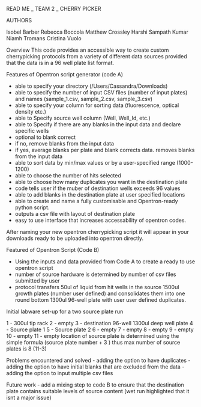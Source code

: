 READ ME _ TEAM 2 _ CHERRY PICKER 

AUTHORS

Isobel Barber
Rebecca Boccola
Matthew Crossley
Harshi Sampath Kumar
Niamh Tromans
Cristina Vuolo



Overview
    This code provides an accessible way to create custom cherrypicking protocols from a variety of different data sources provided
    that the data is in a 96 well plate list format.
    
Features of Opentron script generator (code A)
  - able to specify your directory (/Users/Cassandra/Downloads)
  - able to specify the number of input CSV files (number of input plates) and names (sample_1.csv, sample_2.csv, sample_3.csv)
  - able to specify your column for sorting data (fluorescence, optical density etc.)
  - able to Specify source well column (Well, Well_Id, etc.)
  - able to Specify if there are any blanks in the input data and declare specific wells
  - optional to blank correct
  -   if no, remove blanks from the input data
  -   if yes, average blanks per plate and blank corrects data. removes blanks from the input data
  - able to sort data by min/max values or by a user-specified range (1000-1200)
  - able to choose the number of hits selected
  - able to choose how many duplicates you want in the destination plate
  - code tells user if the muber of destination wells exceeds 96 values
  - able to add blanks in the destination plate at user specified locations
  - able to create and name a fully customisable and Opentron-ready python script.
  - outputs a csv file with layout of destination plate
  - easy to use interface that increases accessability of opentron codes.

After naming your new opentron cherrypicking script it will appear in your downloads ready to be uploaded into opentron directly.
 
Featured of Opentron Script (Code B)
  - Using the inputs and data provided from Code A to create a ready to use opentron script
  - number of source hardware is determined by number of csv files submitted by user
  - protocol transfers 50ul of liquid from hit wells in the source 1500ul growth plates (number user defined)
    and consolidates them into one round bottom 1300ul 96-well plate with user user defined duplicates.
    
Initial labware set-up for a two source plate run

1 - 300ul tip rack
2 - empty
3 - destination 96-well 1300ul deep well plate
4 - Source plate 1
5 - Source plate 2
6 - empty
7 - empty
8 - empty
9 - empty
10 - empty
11 - empty
location of source plate is determined using the simple formula (source plate number + 3 ) thus max number of 
source plates is 8 (11-3)

Problems encountered and solved 
    - adding the option to have duplicates 
    - adding the option to have initial blanks that are excluded from the data
    - adding the option to input multiple csv files
    
Future work
    - add a mixing step to code B to ensure that the destination plate contains suitable levels of source content
    (wet run highlighted that it isnt a major issue)

